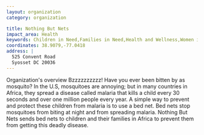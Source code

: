 ```yaml
---
layout: organization
category: organization

title: Nothing But Nets
impact_area: Health
keywords: Children in Need,Families in Need,Health and Wellness,Women in Need
coordinates: 38.9079,-77.0418
address: |
  525 Convent Road
  Syosset DC 20036
---
```

Organization's overview
Bzzzzzzzzzz! Have you ever been bitten by as mosquito? In the U.S, mosquitoes are annoying; but in many countries in Africa, they spread a disease called malaria that kills a child every 30 seconds and over one million people every year. A simple way to prevent and protect these children from malaria is to use a bed net. Bed nets stop mosquitoes from biting at night and from spreading malaria. Nothing But Nets sends bed nets to children and their families in Africa to prevent them from getting this deadly disease.